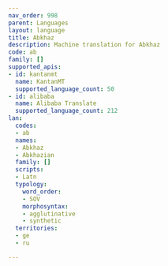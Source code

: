 ```yaml
---
nav_order: 998
parent: Languages
layout: language
title: Abkhaz
description: Machine translation for Abkhaz
code: ab
family: []
supported_apis:
- id: kantanmt
  name: KantanMT
  supported_language_count: 50
- id: alibaba
  name: Alibaba Translate
  supported_language_count: 212
lan:
  codes:
  - ab
  names:
  - Abkhaz
  - Abkhazian
  family: []
  scripts:
  - Latn
  typology:
    word_order:
    - SOV
    morphosyntax:
    - agglutinative
    - synthetic
  territories:
  - ge
  - ru

---
```


